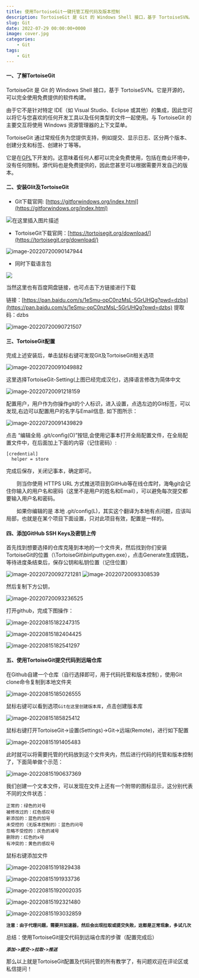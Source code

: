 ```yaml
---
title: 使用TortoiseGit一键托管工程代码及版本控制
description: TortoiseGit 是 Git 的 Windows Shell 接口，基于 TortoiseSVN。它是开源的，可以完全使用免费提供的软件构建。
slug: Git
date: 2022-07-29 00:00:00+0000
image: cover.jpg
categories:
    - Git
tags:
    - Git
---
```


#### 一、了解TortoiseGit

TortoiseGit 是 Git 的 Windows Shell 接口，基于 TortoiseSVN。它是开源的，可以完全使用免费提供的软件构建。

由于它不是针对特定 IDE（如 Visual Studio、Eclipse 或其他）的集成，因此您可以将它与您喜欢的任何开发工具以及任何类型的文件一起使用。与 TortoiseGit 的主要交互将使用 Windows 资源管理器的上下文菜单。

TortoiseGit 通过常规任务为您提供支持，例如提交、显示日志、区分两个版本、创建分支和标签、创建补丁等等。

它是在[GPL](https://www.gnu.org/licenses/gpl-2.0)下开发的。这意味着任何人都可以完全免费使用，包括在商业环境中，没有任何限制。源代码也是免费提供的，因此您甚至可以根据需要开发自己的版本。

#### 二、安装GIit及TortoiseGit

* Git下载官网: [https://gitforwindows.org/index.html](https://gitforwindows.org/index.html)

![在这里插入图片描述](https://img-blog.csdnimg.cn/4a21fd0a6bd1453ba31032ce73c67d73.png)


* TortoiseGit下载官网：[https://tortoisegit.org/download/](https://tortoisegit.org/download/)

![image-20220720090147944](https://img-blog.csdnimg.cn/img_convert/ba9793defe4baa02684e53320b79bde4.png)

* 同时下载语言包

![](https://img-blog.csdnimg.cn/img_convert/b9cb668ce4c7a1ba2cda1a6bab5a0a76.png)



当然这里也有百度网盘链接，也可点击下方链接进行下载

链接：[https://pan.baidu.com/s/1eSmu-opC0nzMsL-5GrUHQg?pwd=dzbs](https://pan.baidu.com/s/1eSmu-opC0nzMsL-5GrUHQg?pwd=dzbs)
提取码：dzbs

![image-20220720090721507](https://img-blog.csdnimg.cn/img_convert/db691a46832cc291932ff63fcc3e9a74.png)

#### 三、TortoiseGit配置

完成上述安装后，单击鼠标右键可发现Git及TortoiseGit相关选项

![image-20220720091049882](https://img-blog.csdnimg.cn/img_convert/67fb3421c49f0c5e90e76fa3c04c9b71.png)

这里选择TortoiseGit-Setting(上图已经完成汉化)，选择语言修改为简体中文

![image-20220720091218159](https://img-blog.csdnimg.cn/img_convert/853a58d535b9e2370949ccb7917b80b5.png)

配置用户，用户作为你操作git的个人标识，进入设置，点选左边的Git标签，可以发现,右边可以配置用户的名字与Email信息. 如下图所示：

![image-20220720091439829](https://img-blog.csdnimg.cn/img_convert/e70b76490f6f5cfc699d79df3968e1fe.png)

点击 “编辑全局 .git/config(O)”按钮,会使用记事本打开全局配置文件，在全局配置文件中，在后面加上下面的内容（记住密码）:

```
[credential]
  helper = store
```

完成后保存，关闭记事本，确定即可。

　　则当你使用 HTTPS URL 方式推送项目到GitHub等在线仓库时，海龟git会记住你输入的用户名和密码（这里不是用户的姓名和Email），可以避免每次提交都要输入用户名和密码。

　　如果你编辑的是 本地 .git/config(L)，其实这个翻译为本地有点问题，应该叫局部，也就是在某个项目下面设置，只对此项目有效，配置是一样的。

#### 四、添加GitHub SSH Keys及密钥上传

首先找到想要选择的仓库克隆到本地的一个文件夹，然后找到你们安装TortoiseGit的位置（\TortoiseGit\bin\puttygen.exe），点击Generate生成钥匙，等待进度条结束后，保存公钥和私钥位置（记住位置）

![image-20220720092721281](https://img-blog.csdnimg.cn/img_convert/33d7c521e31040d4921e11ab1b12bd74.png)
![image-20220720093308539](https://img-blog.csdnimg.cn/img_convert/3f27c4682dc82b0bd0f3ef5c89a1df7e.png)



然后复制下方公钥，

![image-20220720093236525](https://img-blog.csdnimg.cn/img_convert/2a5f6daf15cc2e9935764b207b726cf7.png)



打开github，完成下图操作：

![image-20220815182247315](https://img-blog.csdnimg.cn/img_convert/52cf49261a89b3186083dfb7240ea8dd.png)

![image-20220815182404425](https://img-blog.csdnimg.cn/img_convert/1db55857a0118c8cabc02f9a5c4bb19b.png)

![image-20220815182541297](https://img-blog.csdnimg.cn/img_convert/b406ac32656957356de898117c6bb17f.png)

#### 五、使用TortoiseGit提交代码到远端仓库

在Github自建一个仓库（自行选择即可，用于代码托管和版本控制），使用Git clone命令复制到本地文件夹

![image-20220815185026555](https://img-blog.csdnimg.cn/img_convert/846315f99c2e767666f7be83437e4969.png)



鼠标右键可以看到选项`Git在这里创建版本库`，点击创建版本库

![image-20220815185825412](https://img-blog.csdnimg.cn/img_convert/bcb80e2391a690906240fd0d1b197e7a.png)

鼠标右键打开TortoiseGit->设置(Settings)->Git->远端(Remote)，进行如下配置

![image-20220815191405483](https://img-blog.csdnimg.cn/img_convert/a1f9b059fb25b079395ad2588d51c0c5.png)



此时就可以将需要托管的代码放到这个文件夹内，然后进行代码的托管和版本控制了，下面简单做个示范：

![image-20220815190637369](https://img-blog.csdnimg.cn/img_convert/9c4fbf6ee5360e497644e6330255a278.png)

我们创建一个文本文件，可以发现在文件上还有一个附带的图标显示，这分别代表不同的文件状态：

```
正常的：绿色的对号 
被修改过的：红色感叹号 
新添加的：蓝色的加号
未受控的（无版本控制的）：蓝色的问号
忽略不受控的：灰色的减号
删除的：红色的x号 
有冲突的：黄色的感叹号 
```

鼠标右键添加文件

![image-20220815191829438](https://img-blog.csdnimg.cn/img_convert/f146752e79d7bd6a4e9287e2c32ad3c1.png)

![image-20220815191933736](https://img-blog.csdnimg.cn/img_convert/50b75011172011ae724d81bd921f8fdc.png)

![image-20220815192002035](https://img-blog.csdnimg.cn/img_convert/a9acdcdf6d14730de5e91df7564f65f8.png)

![image-20220815192321480](https://img-blog.csdnimg.cn/img_convert/6439911282c3c25bde45fa033f3a58b3.png)



![image-20220815193032859](https://img-blog.csdnimg.cn/img_convert/73d32ab54fc9914ea2d1a967c5b91065.png)



**`注意：由于代理问题，需要开加速器，然后会出现拉取或提交失败，这都是正常现象，多试几次`**



总结：使用TortoiseGit提交代码到远端仓库的步骤（配置完成后）

***`添加->提交->拉取->推送`***



那么以上就是TortoiseGit配置及代码托管的所有教学了，有问题欢迎在评论区或私信提问！
